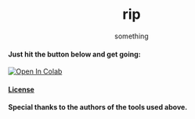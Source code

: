 <h1 align="center">rip</h1>

<p align="center">
something
</p>

#### Just hit the button below and get going:
<a href="https://colab.research.google.com/github/taskylizard/uwustreamrip/blob/master/uwustreamrip.ipynb" target="_parent"><img src="https://colab.research.google.com/assets/colab-badge.svg" alt="Open In Colab"/></a>

#### [License](LICENSE)

#### Special thanks to the authors of the tools used above.


